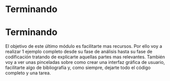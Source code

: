 # Terminando

# Terminando

El objetivo de este último módulo es facilitarte mas recursos. Por ello voy a realizar 1 ejemplo completo desde su fase de análisis hasta su fase de codificación tratando de explicarte aquellas partes mas relevantes. También voy a ver unas pinceladas sobre como crear una interfaz gráfica de usuario, facilitarte algo de bibliografía y, como siempre, dejarte todo el código completo y una tarea.

